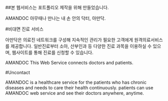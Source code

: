 ##본 웹서비스는 포트폴리오 제작을 위해 만들었습니다.


AMANDOC
아무때나 만나는 내 손 안의 닥터, 아만닥.

#비대면 진료 서비스

아만닥은 의료진 네트워크를 구성해 지속적인 관리가 필요한 고객에게 원격의료서비스를 제공합니다.
일반진료부터 소아, 산부인과 등 다양한 진료 과목을 이용하실 수 있으며, 웹사이트를 통해 진료를 신청할 수 있습니다.

AMANDOC
This Web Service connects doctors and patients.

#Uncontact

AMANDOC is a healthcare service for the patients who has chronic diseases and needs to care their health continuously.
patients can use AMANDOC web service and see their doctors anywhere, anytime.
